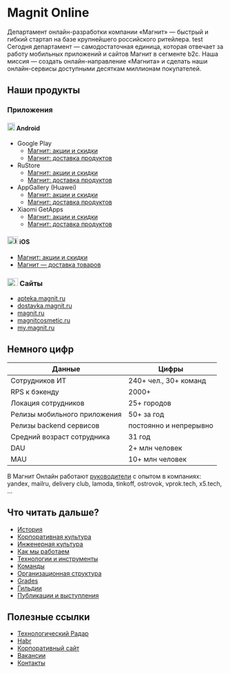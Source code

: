 # Magnit Online

Департамент онлайн-разработки компании «Магнит» — быстрый и гибкий стартап на базе крупнейшего российского ритейлера.
test
Сегодня департамент — самодостаточная единица, которая отвечает за работу мобильных приложений и сайтов Магнит в сегменте b2c. Наша миссия — создать онлайн-направление «Магнита» и сделать наши онлайн-сервисы доступными десяткам миллионам покупателей.

## Наши продукты

### Приложения

#### <img src="https://cdn.svgporn.com/logos/android-vertical.svg" alt="android" height="18" /> Android

* Google Play
  * [Магнит: акции и скидки](https://play.google.com/store/apps/details?id=ru.tander.magnit&hl=ru&gl=US)
  * [Магнит: доставка продуктов](https://play.google.com/store/apps/details?id=ru.magnit.express.android&hl=ru&gl=US)
* RuStore
  * [Магнит: акции и скидки](https://apps.rustore.ru/app/ru.tander.magnit)
  * [Магнит: доставка продуктов](https://apps.rustore.ru/app/ru.magnit.express.android)
* AppGallery (Huawei)
  * [Магнит: акции и скидки](https://appgallery.huawei.com/app/C101305395)
  * [Магнит: доставка продуктов](https://appgallery.huawei.com/app/C104053525)
* Xiaomi GetApps
  * [Магнит: акции и скидки](https://global.app.mi.com/details?lo=RU&la=ru&id=ru.tander.magnit)
  * [Магнит: доставка продуктов](https://global.app.mi.com/details?lo=RU&la=ru&id=ru.magnit.express.android)


#### <img src="https://cdn.svgporn.com/logos/apple-app-store.svg" alt="ios" width="25" height="18" /> iOS

* [Магнит: акции и скидки](https://apps.apple.com/ru/app/магнит-акции-и-скидки/id881463973)
* [Магнит — доставка товаров](https://apps.apple.com/ru/app/%D0%BC%D0%B0%D0%B3%D0%BD%D0%B8%D1%82-%D0%B4%D0%BE%D1%81%D1%82%D0%B0%D0%B2%D0%BA%D0%B0-%D1%82%D0%BE%D0%B2%D0%B0%D1%80%D0%BE%D0%B2/id1536769731)

### <img src="https://cdn.svgporn.com/logos/chrome.svg" alt="apple" width="25" height="18" /> Сайты

* [apteka.magnit.ru](https://apteka.magnit.ru/)
* [dostavka.magnit.ru](https://dostavka.magnit.ru/)
* [magnit.ru](https://magnit.ru/)
* [magnitcosmetic.ru](https://magnitcosmetic.ru/)
* [my.magnit.ru](https://my.magnit.ru/)

## Немного цифр

Данные  | Цифры
------------- | -------------
Сотрудников ИТ | 240+ чел., 30+ команд
RPS к бэкенду | 2000+
Локация сотрудников | 25+ городов
Релизы мобильного приложения | 50+ за год
Релизы backend сервисов | постоянно и непрерывно
Средний возраст сотрудника | 31 год
DAU | 2+ млн человек
MAU | 10+ млн человек

В Магнит Онлайн работают [руководители](contacts.md) с опытом в компаниях: yandex, mailru, delivery club, lamoda, tinkoff, ostrovok, vprok.tech, x5.tech, ...

## Что читать дальше?

* [История](history.md)
* [Корпоративная культура](corporate_culture.md)
* [Инженерная культура](engineering_culture.md)
* [Как мы работаем](about.md)
* [Технологии и инструменты](tech/README.md)
* [Команды](teams/README.md)
* [Организационная структура](org_chart.md)
* [Grades](grades/README.md)
* [Гильдии](guild.md)
* [Публикации и выступления](publication.md)

## Полезные ссылки

* [Технологический Радар](https://radar.thoughtworks.com/?sheetId=https://raw.githubusercontent.com/magnit-tech/magnit-online-services-docs/master/Tech_Radar_Magnit_Online.csv)
* [Habr](https://habr.com/ru/company/magnit/blog/)
* [Корпоративный сайт](https://www.magnit.tech/)
* [Вакансии](https://www.magnit.tech/vacancies/)
* [Контакты](contacts.md)
